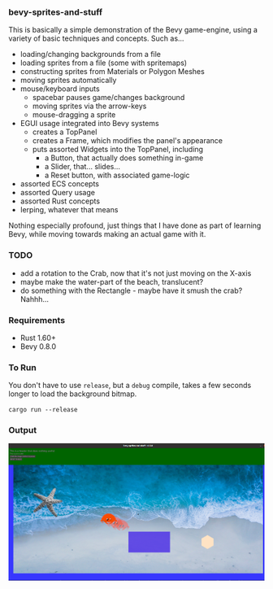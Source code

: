 ### bevy-sprites-and-stuff

This is basically a simple demonstration of the Bevy game-engine, using a variety of
basic techniques and concepts. Such as...

 - loading/changing backgrounds from a file
 - loading sprites from a file (some with spritemaps)
 - constructing sprites from Materials or Polygon Meshes
 - moving sprites automatically
 - mouse/keyboard inputs
   - spacebar pauses game/changes background
   - moving sprites via the arrow-keys
   - mouse-dragging a sprite
 - EGUI usage integrated into Bevy systems
   - creates a TopPanel
   - creates a Frame, which modifies the panel's appearance
   - puts assorted Widgets into the TopPanel, including
     - a Button, that actually does something in-game
     - a Slider, that... slides...
     - a Reset button, with associated game-logic
 - assorted ECS concepts
 - assorted Query usage
 - assorted Rust concepts
 - lerping, whatever that means

Nothing especially profound, just things that I have done as part of
learning Bevy, while moving towards making an actual game with it.

### TODO
 - add a rotation to the Crab, now that it's not just moving on the X-axis
 - maybe make the water-part of the beach, translucent?
 - do something with the Rectangle - maybe have it smush the crab? Nahhh...

### Requirements
 - Rust 1.60+
 - Bevy 0.8.0

### To Run
You don't have to use `release`, but a `debug` compile, takes a few seconds
longer to load the background bitmap.

    cargo run --release

### Output
![](Screenshot.png)

